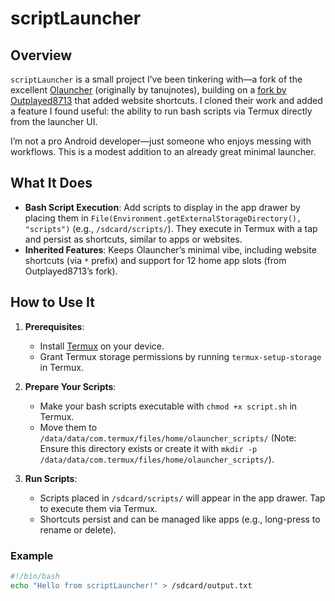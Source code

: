# scriptLauncher

## Overview

`scriptLauncher` is a small project I’ve been tinkering with—a fork of the excellent [Olauncher](https://github.com/tanujnotes/Olauncher) (originally by tanujnotes), building on a [fork by Outplayed8713](https://github.com/Outplayed8713/Olauncher) that added website shortcuts. I cloned their work and added a feature I found useful: the ability to run bash scripts via Termux directly from the launcher UI.

I’m not a pro Android developer—just someone who enjoys messing with workflows. This is a modest addition to an already great minimal launcher.

## What It Does

- **Bash Script Execution**: Add scripts to display in the app drawer by placing them in `File(Environment.getExternalStorageDirectory(), "scripts")` (e.g., `/sdcard/scripts/`). They execute in Termux with a tap and persist as shortcuts, similar to apps or websites.  
- **Inherited Features**: Keeps Olauncher’s minimal vibe, including website shortcuts (via `*` prefix) and support for 12 home app slots (from Outplayed8713’s fork).  

## How to Use It

1. **Prerequisites**:  
   - Install [Termux](https://termux.com/) on your device.  
   - Grant Termux storage permissions by running `termux-setup-storage` in Termux.  

2. **Prepare Your Scripts**:  
   - Make your bash scripts executable with `chmod +x script.sh` in Termux.  
   - Move them to `/data/data/com.termux/files/home/olauncher_scripts/` (Note: Ensure this directory exists or create it with `mkdir -p /data/data/com.termux/files/home/olauncher_scripts/`).  

3. **Run Scripts**:  
   - Scripts placed in `/sdcard/scripts/` will appear in the app drawer. Tap to execute them via Termux.  
   - Shortcuts persist and can be managed like apps (e.g., long-press to rename or delete).  

### Example
```bash
#!/bin/bash
echo "Hello from scriptLauncher!" > /sdcard/output.txt

